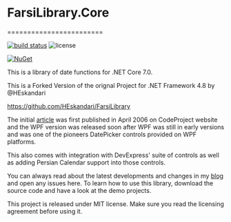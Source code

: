 # FarsiLibrary.Core
========================

[![build status](https://github.com/w8tcha/FarsiLibrary.Core/actions/workflows/build.yml/badge.svg)](https://github.com/w8tcha/FarsiLibrary.Core/actions) ![license](https://img.shields.io/github/license/w8tcha/FarsiLibrary.Core)

[![NuGet](https://img.shields.io/nuget/v/FarsiLibrary.Core.svg)](https://nuget.org/packages/FarsiLibrary.Core)

This is a library of date functions for .NET Core 7.0.

This is a Forked Version of the orignal Project for .NET Framework 4.8 by @HEskandari

https://github.com/HEskandari/FarsiLibrary
 
The initial [article][1] was first published in April 2006 on CodeProject website and the WPF 
version was released soon after WPF was still in early versions and was one of the pioneers 
DatePicker controls provided on WPF platforms. 

This also comes with integration with DevExpress' suite of controls as well as adding Persian Calendar support into those controls. 

You can always read about the latest developments and changes in my [blog][2] and open any issues here. To learn how to use this library, download the source code and have a look at the demo projects.

This project is released under MIT license. Make sure you read the licensing agreement before
using it.

[1]: http://www.codeproject.com/KB/selection/FarsiLibrary.aspx
[2]: http://www.seesharpsoftware.com.au


